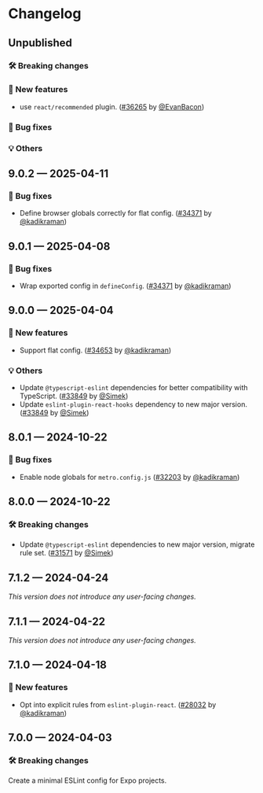 # Changelog

## Unpublished

### 🛠 Breaking changes

### 🎉 New features

- use `react/recommended` plugin. ([#36265](https://github.com/expo/expo/pull/36265) by [@EvanBacon](https://github.com/EvanBacon))

### 🐛 Bug fixes

### 💡 Others

## 9.0.2 — 2025-04-11

### 🐛 Bug fixes

- Define browser globals correctly for flat config. ([#34371](https://github.com/expo/expo/pull/36101) by [@kadikraman](https://github.com/kadikraman))

## 9.0.1 — 2025-04-08

### 🐛 Bug fixes

- Wrap exported config in `defineConfig`. ([#34371](https://github.com/expo/expo/pull/34371) by [@kadikraman](https://github.com/kadikraman))

## 9.0.0 — 2025-04-04

### 🎉 New features

- Support flat config. ([#34653](https://github.com/expo/expo/pull/34653) by [@kadikraman](https://github.com/kadikraman))

### 💡 Others

- Update `@typescript-eslint` dependencies for better compatibility with TypeScript. ([#33849](https://github.com/expo/expo/pull/33849) by [@Simek](https://github.com/Simek))
- Update `eslint-plugin-react-hooks` dependency to new major version. ([#33849](https://github.com/expo/expo/pull/33849) by [@Simek](https://github.com/Simek))

## 8.0.1 — 2024-10-22

### 🐛 Bug fixes

- Enable node globals for `metro.config.js` ([#32203](https://github.com/expo/expo/pull/32203) by [@kadikraman](https://github.com/kadikraman))

## 8.0.0 — 2024-10-22

### 🛠 Breaking changes

- Update `@typescript-eslint` dependencies to new major version, migrate rule set. ([#31571](https://github.com/expo/expo/pull/31571) by [@Simek](https://github.com/Simek))

## 7.1.2 — 2024-04-24

_This version does not introduce any user-facing changes._

## 7.1.1 — 2024-04-22

_This version does not introduce any user-facing changes._

## 7.1.0 — 2024-04-18

### 🎉 New features

- Opt into explicit rules from `eslint-plugin-react`. ([#28032](https://github.com/expo/expo/pull/28032) by [@kadikraman](https://github.com/kadikraman))

## 7.0.0 — 2024-04-03

### 🛠 Breaking changes

Create a minimal ESLint config for Expo projects.
